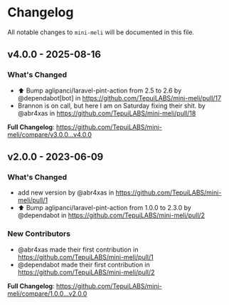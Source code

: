 # Changelog

All notable changes to `mini-meli` will be documented in this file.

## v4.0.0 - 2025-08-16

### What's Changed

* ⬆️ Bump aglipanci/laravel-pint-action from 2.5 to 2.6 by @dependabot[bot] in https://github.com/TepuiLABS/mini-meli/pull/17
* Brannon is on call, but here I am on Saturday fixing their shit. by @abr4xas in https://github.com/TepuiLABS/mini-meli/pull/18

**Full Changelog**: https://github.com/TepuiLABS/mini-meli/compare/v3.0.0...v4.0.0

## v2.0.0 - 2023-06-09

### What's Changed

- add new version by @abr4xas in https://github.com/TepuiLABS/mini-meli/pull/1
- ⬆️ Bump aglipanci/laravel-pint-action from 1.0.0 to 2.3.0 by @dependabot in https://github.com/TepuiLABS/mini-meli/pull/2

### New Contributors

- @abr4xas made their first contribution in https://github.com/TepuiLABS/mini-meli/pull/1
- @dependabot made their first contribution in https://github.com/TepuiLABS/mini-meli/pull/2

**Full Changelog**: https://github.com/TepuiLABS/mini-meli/compare/1.0.0...v2.0.0
